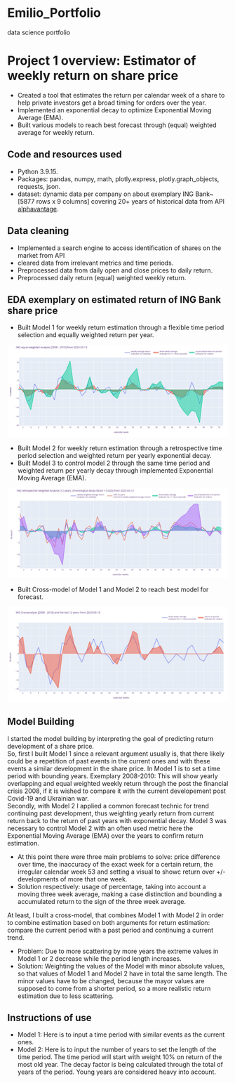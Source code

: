 # Emilio_Portfolio
data science portfolio
# Project 1 overview: Estimator of weekly return on share price
* Created a tool that estimates the return per calendar week of a share to help private investors get a broad timing for orders over the year.
* Implemented an exponential decay to optimize Exponential Moving Average (EMA).
* Built various models to reach best forecast through (equal) weighted average for weekly return.

## Code and resources used
* Python 3.9.15.
* Packages: pandas, numpy, math, plotly.express, plotly.graph_objects, requests, json.
* dataset: dynamic data per company on about exemplary ING Bank~[5877 rows x 9 columns] covering 20+ years of historical data from API [alphavantage](https://www.alphavantage.co/).

## Data cleaning
* Implemented a search engine to access identification of shares on the market from API 
* cleared data from irrelevant metrics and time periods.
* Preprocessed data from daily open and close prices to daily return.
* Preprocessed daily return (equal) weighted weekly return.

## EDA exemplary on estimated return of ING Bank share price
* Built Model 1 for weekly return estimation through a flexible time period selection and equally weighted return per year.

![](/Images/INGreturnanalysis20082010.jpg)

* Built Model 2 for weekly return estimation through a retrospective time period selection and weighted return per yearly exponential decay.
* Built Model 3 to control model 2 through the same time period and weighted return per yearly decay through implemented Exponential Moving Average (EMA).

![](/Images/INGretrospectivereturnanalysis12years.jpg)

* Built Cross-model of Model 1 and Model 2 to reach best model for forecast.

![](/Images/INGreturncrossanalysis2008201012years.jpg)

## Model Building
I started the model building by interpreting the goal of predicting return development of a share price. <br>
So, first I built Model 1 since a relevant argument usually is, that there likely could be a repetition of past events in the current ones and with these events a similar development in the share price. In Model 1 is to set a time period with bounding years. Exemplary 2008-2010: This will show yearly overlapping and equal weighted weekly return through the post the financial crisis 2008, if it is wished to compare it with the current developement post Covid-19 and Ukrainian war.<br>
Secondly, with Model 2 I applied a common forecast technic for trend continuing past development, thus weighting yearly return from current return back to the return of past years with exponential decay. Model 3 was necessary to control Model 2 with an often used metric here the Exponential Moving Average (EMA) over the years to confirm return estimation.

* At this point there were three main problems to solve: price difference over time, the inaccuracy of the exact week for a certain return, the irregular calendar week 53 and setting a visual to showc return over +/- developments of more that one week.
* Solution respectively: usage of percentage, taking into account a moving three week average, making a case distinction and bounding a accumulated return to the sign of the three week average.

At least, I built a cross-model, that combines Model 1 with Model 2 in order to combine estimation based on both arguments for return estimation: compare the current period with a past period and continuing a current trend.
* Problem: Due to more scattering by more years the extreme values in Model 1 or 2 decrease while the period length increases. 
* Solution: Weighting the values of the Model with minor absolute values, so that values of Model 1 and Model 2 have in total the same length. The minor values have to be changed, because the mayor values are supposed to come from a shorter period, so a more realistic return estimation due to less scattering.
## Instructions of use
* Model 1: Here  is to input a time period with similar events as the current ones. 
* Model 2: Here is to input the number of years to set the length of the time period. The time period will start with weight 10% on return of the most old year. The decay factor is being calculated through the total of years of the period. Young years are considered heavy into account.

